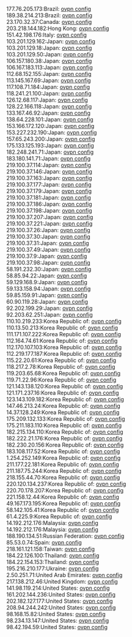 177.76.205.173:Brazil: [ovpn config](vpn/177_76_205_173.ovpn)  
189.38.214.213:Brazil: [ovpn config](vpn/189_38_214_213.ovpn)  
23.170.32.37:Canada: [ovpn config](vpn/23_170_32_37.ovpn)  
203.218.144.182:Hong Kong: [ovpn config](vpn/203_218_144_182.ovpn)  
151.42.198.176:Italy: [ovpn config](vpn/151_42_198_176.ovpn)  
103.201.129.162:Japan: [ovpn config](vpn/103_201_129_162.ovpn)  
103.201.129.18:Japan: [ovpn config](vpn/103_201_129_18.ovpn)  
103.201.129.50:Japan: [ovpn config](vpn/103_201_129_50.ovpn)  
106.157.180.38:Japan: [ovpn config](vpn/106_157_180_38.ovpn)  
106.167.183.113:Japan: [ovpn config](vpn/106_167_183_113.ovpn)  
112.68.152.155:Japan: [ovpn config](vpn/112_68_152_155.ovpn)  
113.145.167.69:Japan: [ovpn config](vpn/113_145_167_69.ovpn)  
117.108.71.184:Japan: [ovpn config](vpn/117_108_71_184.ovpn)  
118.241.21.100:Japan: [ovpn config](vpn/118_241_21_100.ovpn)  
126.12.68.117:Japan: [ovpn config](vpn/126_12_68_117.ovpn)  
128.22.166.118:Japan: [ovpn config](vpn/128_22_166_118.ovpn)  
133.167.46.92:Japan: [ovpn config](vpn/133_167_46_92.ovpn)  
138.64.228.101:Japan: [ovpn config](vpn/138_64_228_101.ovpn)  
153.166.172.120:Japan: [ovpn config](vpn/153_166_172_120.ovpn)  
153.227.232.190:Japan: [ovpn config](vpn/153_227_232_190.ovpn)  
157.65.243.200:Japan: [ovpn config](vpn/157_65_243_200.ovpn)  
175.133.125.193:Japan: [ovpn config](vpn/175_133_125_193.ovpn)  
182.248.241.71:Japan: [ovpn config](vpn/182_248_241_71.ovpn)  
183.180.141.71:Japan: [ovpn config](vpn/183_180_141_71.ovpn)  
219.100.37.114:Japan: [ovpn config](vpn/219_100_37_114.ovpn)  
219.100.37.146:Japan: [ovpn config](vpn/219_100_37_146.ovpn)  
219.100.37.163:Japan: [ovpn config](vpn/219_100_37_163.ovpn)  
219.100.37.177:Japan: [ovpn config](vpn/219_100_37_177.ovpn)  
219.100.37.179:Japan: [ovpn config](vpn/219_100_37_179.ovpn)  
219.100.37.181:Japan: [ovpn config](vpn/219_100_37_181.ovpn)  
219.100.37.186:Japan: [ovpn config](vpn/219_100_37_186.ovpn)  
219.100.37.198:Japan: [ovpn config](vpn/219_100_37_198.ovpn)  
219.100.37.207:Japan: [ovpn config](vpn/219_100_37_207.ovpn)  
219.100.37.221:Japan: [ovpn config](vpn/219_100_37_221.ovpn)  
219.100.37.26:Japan: [ovpn config](vpn/219_100_37_26.ovpn)  
219.100.37.30:Japan: [ovpn config](vpn/219_100_37_30.ovpn)  
219.100.37.31:Japan: [ovpn config](vpn/219_100_37_31.ovpn)  
219.100.37.49:Japan: [ovpn config](vpn/219_100_37_49.ovpn)  
219.100.37.9:Japan: [ovpn config](vpn/219_100_37_9.ovpn)  
219.100.37.98:Japan: [ovpn config](vpn/219_100_37_98.ovpn)  
58.191.232.30:Japan: [ovpn config](vpn/58_191_232_30.ovpn)  
58.85.94.22:Japan: [ovpn config](vpn/58_85_94_22.ovpn)  
59.129.168.9:Japan: [ovpn config](vpn/59_129_168_9.ovpn)  
59.133.158.94:Japan: [ovpn config](vpn/59_133_158_94.ovpn)  
59.85.159.91:Japan: [ovpn config](vpn/59_85_159_91.ovpn)  
60.90.119.28:Japan: [ovpn config](vpn/60_90_119_28.ovpn)  
92.202.199.29:Japan: [ovpn config](vpn/92_202_199_29.ovpn)  
92.203.62.251:Japan: [ovpn config](vpn/92_203_62_251.ovpn)  
110.10.219.233:Korea Republic of: [ovpn config](vpn/110_10_219_233.ovpn)  
110.13.50.213:Korea Republic of: [ovpn config](vpn/110_13_50_213.ovpn)  
111.171.107.222:Korea Republic of: [ovpn config](vpn/111_171_107_222.ovpn)  
112.164.74.61:Korea Republic of: [ovpn config](vpn/112_164_74_61.ovpn)  
112.170.107.103:Korea Republic of: [ovpn config](vpn/112_170_107_103.ovpn)  
112.219.177.187:Korea Republic of: [ovpn config](vpn/112_219_177_187.ovpn)  
115.22.20.61:Korea Republic of: [ovpn config](vpn/115_22_20_61.ovpn)  
118.217.2.78:Korea Republic of: [ovpn config](vpn/118_217_2_78.ovpn)  
119.203.65.68:Korea Republic of: [ovpn config](vpn/119_203_65_68.ovpn)  
119.71.22.96:Korea Republic of: [ovpn config](vpn/119_71_22_96.ovpn)  
121.143.138.120:Korea Republic of: [ovpn config](vpn/121_143_138_120.ovpn)  
121.171.237.16:Korea Republic of: [ovpn config](vpn/121_171_237_16.ovpn)  
123.143.109.182:Korea Republic of: [ovpn config](vpn/123_143_109_182.ovpn)  
147.46.213.24:Korea Republic of: [ovpn config](vpn/147_46_213_24.ovpn)  
14.37.128.249:Korea Republic of: [ovpn config](vpn/14_37_128_249.ovpn)  
175.209.132.133:Korea Republic of: [ovpn config](vpn/175_209_132_133.ovpn)  
175.211.183.110:Korea Republic of: [ovpn config](vpn/175_211_183_110.ovpn)  
182.215.134.110:Korea Republic of: [ovpn config](vpn/182_215_134_110.ovpn)  
182.222.21.176:Korea Republic of: [ovpn config](vpn/182_222_21_176.ovpn)  
182.230.20.156:Korea Republic of: [ovpn config](vpn/182_230_20_156.ovpn)  
183.108.117.52:Korea Republic of: [ovpn config](vpn/183_108_117_52.ovpn)  
1.254.252.149:Korea Republic of: [ovpn config](vpn/1_254_252_149.ovpn)  
211.177.22.181:Korea Republic of: [ovpn config](vpn/211_177_22_181.ovpn)  
211.187.75.244:Korea Republic of: [ovpn config](vpn/211_187_75_244.ovpn)  
218.155.44.70:Korea Republic of: [ovpn config](vpn/218_155_44_70.ovpn)  
220.120.134.237:Korea Republic of: [ovpn config](vpn/220_120_134_237.ovpn)  
220.70.178.207:Korea Republic of: [ovpn config](vpn/220_70_178_207.ovpn)  
221.158.12.44:Korea Republic of: [ovpn config](vpn/221_158_12_44.ovpn)  
49.167.173.195:Korea Republic of: [ovpn config](vpn/49_167_173_195.ovpn)  
58.142.105.41:Korea Republic of: [ovpn config](vpn/58_142_105_41.ovpn)  
61.4.225.9:Korea Republic of: [ovpn config](vpn/61_4_225_9.ovpn)  
14.192.212.176:Malaysia: [ovpn config](vpn/14_192_212_176.ovpn)  
14.192.212.176:Malaysia: [ovpn config](vpn/14_192_212_176.ovpn)  
188.190.134.51:Russian Federation: [ovpn config](vpn/188_190_134_51.ovpn)  
85.53.0.74:Spain: [ovpn config](vpn/85_53_0_74.ovpn)  
218.161.121.158:Taiwan: [ovpn config](vpn/218_161_121_158.ovpn)  
184.22.126.100:Thailand: [ovpn config](vpn/184_22_126_100.ovpn)  
184.22.154.153:Thailand: [ovpn config](vpn/184_22_154_153.ovpn)  
195.216.210.177:Ukraine: [ovpn config](vpn/195_216_210_177.ovpn)  
2.50.251.71:United Arab Emirates: [ovpn config](vpn/2_50_251_71.ovpn)  
217.138.212.46:United Kingdom: [ovpn config](vpn/217_138_212_46.ovpn)  
141.98.119.214:United States: [ovpn config](vpn/141_98_119_214.ovpn)  
161.202.144.236:United States: [ovpn config](vpn/161_202_144_236.ovpn)  
202.182.127.177:United States: [ovpn config](vpn/202_182_127_177.ovpn)  
208.94.244.242:United States: [ovpn config](vpn/208_94_244_242.ovpn)  
98.168.15.82:United States: [ovpn config](vpn/98_168_15_82.ovpn)  
98.234.13.147:United States: [ovpn config](vpn/98_234_13_147.ovpn)  
98.42.194.59:United States: [ovpn config](vpn/98_42_194_59.ovpn)  
